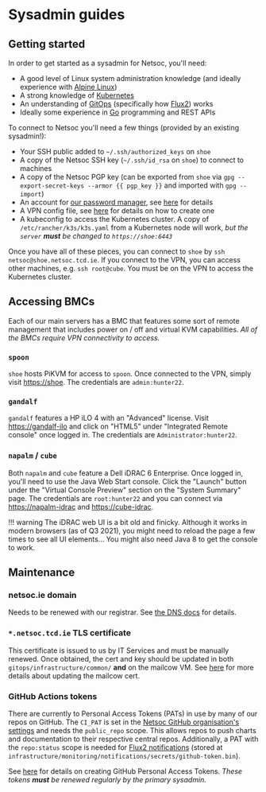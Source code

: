 # Sysadmin guides

## Getting started

In order to get started as a sysadmin for Netsoc, you'll need:

- A good level of Linux system administration knowledge (and ideally experience with
  [Alpine Linux](https://alpinelinux.org/))
- A strong knowledge of [Kubernetes](https://kubernetes.io/)
- An understanding of [GitOps](https://www.gitops.tech/) (specifically how [Flux2](https://fluxcd.io/docs/concepts/))
  works
- Ideally some experience in [Go](https://golang.org/) programming and REST APIs

To connect to Netsoc you'll need a few things (provided by an existing sysadmin!):

- Your SSH public added to `~/.ssh/authorized_keys` on `shoe`
- A copy of the Netsoc SSH key (`~/.ssh/id_rsa` on `shoe`) to connect to machines
- A copy of the Netsoc PGP key (can be exported from `shoe` via `gpg --export-secret-keys --armor {{ pgp_key }}` and
  imported with `gpg --import`)
- An account for [our password manager](https://pass.netsoc.tcd.ie), see
  [here](../../gitops/deployments/apps/vaultwarden/#adding-users) for details
- A VPN config file, see [here](../provisioning/boot/#wireguard) for details on how to create one
- A kubeconfig to access the Kubernetes cluster. A copy of `/etc/rancher/k3s/k3s.yaml` from a Kubernetes node will work,
  _but the `server` **must** be changed to `https://shoe:6443`_

Once you have all of these pieces, you can connect to `shoe` by `ssh netsoc@shoe.netsoc.tcd.ie`. If you connect to the
VPN, you can access other machines, e.g. `ssh root@cube`. You must be on the VPN to access the Kubernetes cluster.

## Accessing BMCs

Each of our main servers has a BMC that features some sort of remote management that includes power on / off and virtual
KVM capabilities. _All of the BMCs require VPN connectivity to access._

### `spoon`

`shoe` hosts PiKVM for access to `spoon`. Once connected to the VPN, simply visit [https://shoe](https://shoe). The
credentials are `admin:hunter22`.

### `gandalf`

`gandalf` features a HP iLO 4 with an "Advanced" license. Visit [https://gandalf-ilo](https://gandalf-ilo) and click on
"HTML5" under "Integrated Remote console" once logged in. The credentials are `Administrator:hunter22`.

### `napalm` / `cube`

Both `napalm` and `cube` feature a Dell iDRAC 6 Enterprise. Once logged in, you'll need to use the Java Web Start
console. Click the "Launch" button under the "Virtual Console Preview" section on the "System Summary" page. The
credentials are `root:hunter22` and you can connect via [https://napalm-idrac](https://napalm-idrac) and
[https://cube-idrac](https://cube-idrac).

!!! warning
    The iDRAC web UI is a bit old and finicky. Although it works in modern browsers (as of Q3 2021), you might need to
    reload the page a few times to see all UI elements... You might also need Java 8 to get the console to work.

## Maintenance

### netsoc.ie domain

Needs to be renewed with our registrar. See [the DNS docs](../../gitops/deployments/infrastructure/dns/#netsocie) for
details.

### `*.netsoc.tcd.ie` TLS certificate

This certificate is issued to us by IT Services and must be manually renewed. Once obtained, the cert and key should be
updated in both `gitops/infrastructure/common/` **and** on the mailcow VM. See [here](../provisioning/mailcow/) for more
details about updating the mailcow cert.

### GitHub Actions tokens

There are currently to Personal Access Tokens (PATs) in use by many of our repos on GitHub. The `CI_PAT` is set in the
[Netsoc GitHub organisation's settings](https://github.com/organizations/netsoc/settings/secrets/actions) and needs the
`public_repo` scope. This allows repos to push charts and documentation to their respective central repos. Additionally,
a PAT with the `repo:status` scope is needed for
[Flux2 notifications](../../gitops/deployments/infrastructure/notifications/) (stored at
`infrastructure/monitoring/notifications/secrets/github-token.bin`).

See
[here](https://docs.github.com/en/github/authenticating-to-github/keeping-your-account-and-data-secure/creating-a-personal-access-token)
for details on creating GitHub Personal Access Tokens. _These tokens **must** be renewed regularly by the primary
sysadmin._
